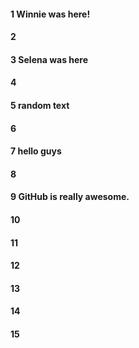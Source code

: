 #### 1 Winnie was here!
#### 2
#### 3 Selena was here
#### 4
#### 5 random text
#### 6
#### 7 hello guys
#### 8
#### 9 GitHub is really awesome.
#### 10
#### 11
#### 12
#### 13
#### 14
#### 15
